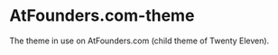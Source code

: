 AtFounders.com-theme
====================

The theme in use on AtFounders.com (child theme of Twenty Eleven).